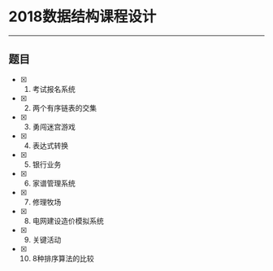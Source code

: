 # 2018数据结构课程设计

---

## 题目

- [x] 1. 考试报名系统
- [x] 2. 两个有序链表的交集
- [x] 3. 勇闯迷宫游戏
- [x] 4. 表达式转换
- [x] 5. 银行业务
- [x] 6. 家谱管理系统
- [x] 7. 修理牧场
- [x] 8. 电网建设造价模拟系统
- [x] 9. 关键活动
- [x] 10. 8种排序算法的比较